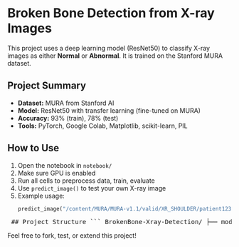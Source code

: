 # Broken Bone Detection from X-ray Images

This project uses a deep learning model (ResNet50) to classify X-ray images as either **Normal** or **Abnormal**. It is trained on the Stanford MURA dataset.

## Project Summary

- **Dataset:** MURA from Stanford AI
- **Model:** ResNet50 with transfer learning (fine-tuned on MURA)
- **Accuracy:** 93% (train), 78% (test)
- **Tools:** PyTorch, Google Colab, Matplotlib, scikit-learn, PIL

## How to Use

1. Open the notebook in `notebook/`
2. Make sure GPU is enabled
3. Run all cells to preprocess data, train, evaluate
4. Use `predict_image()` to test your own X-ray image
5. Example usage:
   ```python
   predict_image("/content/MURA/MURA-v1.1/valid/XR_SHOULDER/patient123/study1_positive/image2.png", model, device)


<pre> ## Project Structure ``` BrokenBone-Xray-Detection/ ├── models/ # Trained model weights (.pth) │ └── resnet50_epoch15.pth │ ├── notebook/ # Colab or Jupyter notebook │ └── final_model.ipynb │ ├── utils/ # Python helper functions │ └── predict_image.py │ ├── examples/ # Example images for testing │ └── test1.png │ ├── requirements.txt # Python dependencies └── README.md # Project documentation ``` </pre>

Feel free to fork, test, or extend this project!

